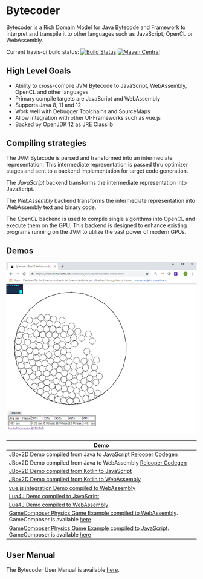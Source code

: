 # Bytecoder

Bytecoder is a Rich Domain Model for Java Bytecode and Framework to interpret and transpile it to other 
languages such as JavaScript, OpenCL or WebAssembly.

Current travis-ci build status: [![Build Status](https://travis-ci.org/mirkosertic/Bytecoder.svg?branch=master)](https://travis-ci.org/mirkosertic/Bytecoder) [![Maven Central](https://maven-badges.herokuapp.com/maven-central/de.mirkosertic.bytecoder/bytecoder-parent/badge.svg)](https://maven-badges.herokuapp.com/maven-central/de.mirkosertic.bytecoder/bytecoder-parent/badge.svg)

## High Level Goals

* Ability to cross-compile JVM Bytecode to JavaScript, WebAssembly, OpenCL and other languages
* Primary compile targets are JavaScript and WebAssembly
* Supports Java 8, 11 and 12
* Work well with Debugger Toolchains and SourceMaps
* Allow integration with other UI-Frameworks such as vue.js
* Backed by OpenJDK 12 as JRE Classlib

## Compiling strategies

The JVM Bytecode is parsed and transformed into an intermediate representation. This intermediate representation is passed thru 
optimizer stages and sent to a backend implementation for target code generation.

The *JavaScript* backend transforms the intermediate representation into JavaScript.

The *WebAssembly* backend transforms the intermediate representation into WebAssembly text and binary code.

The *OpenCL* backend is used to compile single algorithms into OpenCL and execute them on the GPU. This backend is designed to enhance
existing programs running on the JVM to utilize the vast power of modern GPUs.

## Demos

![Demo screenshot](manual/docassets/jbox2ddemo.png)

 Demo                                            |                                   
-------------------------------------------------|
 JBox2D Demo compiled from Java to JavaScript [Relooper Codegen](https://mirkosertic.github.io/Bytecoder/index.html)    |  
 JBox2D Demo compiled from Java to WebAssembly [Relooper Codegen](https://mirkosertic.github.io/Bytecoder/indexwasm.html)   |
 [JBox2D Demo compiled from Kotlin to JavaScript](https://mirkosertic.github.io/Bytecoder/index-kotlin.html)  |  
 [JBox2D Demo compiled from Kotlin to WebAssembly](https://mirkosertic.github.io/Bytecoder/indexwasm-kotlin.html) |
 [vue.js integration Demo compiled to WebAssembly](https://mirkosertic.github.io/Bytecoder/vuewasm.html) |
 [Lua4J Demo compiled to JavaScript](https://mirkosertic.github.io/Bytecoder/luajs.html) |
 [Lua4J Demo compiled to WebAssembly](https://mirkosertic.github.io/Bytecoder/luawasm.html) |
 [GameComposer Physics Game Example compiled to WebAssembly](https://www.mirkosertic.de/examples/gameengine/index.html). GameComposer is available [here](https://github.com/mirkosertic/GameComposer)|
 [GameComposer Physics Game Example compiled to JavaScript](https://www.mirkosertic.de/examples/gameengine/indexjs.html). GameComposer is available [here](https://github.com/mirkosertic/GameComposer) |

## User Manual

The Bytecoder User Manual is available [here](manual/README.md).
